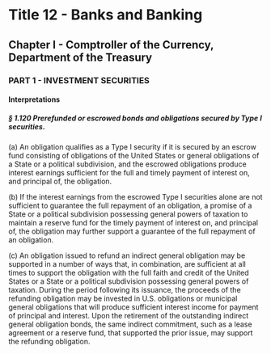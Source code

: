 
# Title 12 - Banks and Banking
## Chapter I - Comptroller of the Currency, Department of the Treasury
### PART 1 - INVESTMENT SECURITIES
#### Interpretations
##### § 1.120 Prerefunded or escrowed bonds and obligations secured by Type I securities.

(a) An obligation qualifies as a Type I security if it is secured by an escrow fund consisting of obligations of the United States or general obligations of a State or a political subdivision, and the escrowed obligations produce interest earnings sufficient for the full and timely payment of interest on, and principal of, the obligation.

(b) If the interest earnings from the escrowed Type I securities alone are not sufficient to guarantee the full repayment of an obligation, a promise of a State or a political subdivision possessing general powers of taxation to maintain a reserve fund for the timely payment of interest on, and principal of, the obligation may further support a guarantee of the full repayment of an obligation.

(c) An obligation issued to refund an indirect general obligation may be supported in a number of ways that, in combination, are sufficient at all times to support the obligation with the full faith and credit of the United States or a State or a political subdivision possessing general powers of taxation. During the period following its issuance, the proceeds of the refunding obligation may be invested in U.S. obligations or municipal general obligations that will produce sufficient interest income for payment of principal and interest. Upon the retirement of the outstanding indirect general obligation bonds, the same indirect commitment, such as a lease agreement or a reserve fund, that supported the prior issue, may support the refunding obligation.
